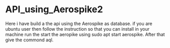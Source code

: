 # API_using_Aerospike2
Here i have build a the api using the Aerospike as database. if you are ubuntu user then follow the instruction so that you can install in your machine run the start the aeropike using sudo apt start aerospike. After that give the commond aql.
